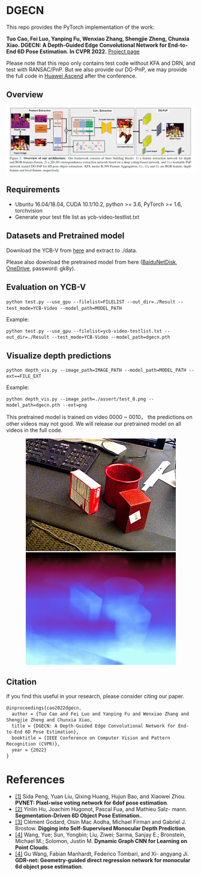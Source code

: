 # DGECN
This repo provides the PyTorch implementation of the work:

**Tuo Cao, Fei Luo, Yanping Fu, Wenxiao Zhang, Shengjie Zheng, Chunxia Xiao. DGECN: A Depth-Guided Edge Convolutional Network for End-to-End 6D Pose Estimation. In CVPR 2022.** [Project page](http://graphvision.whu.edu.cn/)

Please note that this repo only contains test code without KFA and DRN, and test with RANSAC/PnP. But we also provide our DG-PnP, we may provide the full code in [Huawei Ascend](https://gitee.com/ascend/ModelZoo-PyTorch/tree/master/PyTorch/contrib/cv) after the conference.

## Overview
<p align="center">
<img src='pic/overview.png' width='800'>
<p>




## Requirements
* Ubuntu 16.04/18.04, CUDA 10.1/10.2, python >= 3.6, PyTorch >= 1.6, torchvision
* Generate your test file list as ycb-video-testlist.txt



## Datasets and Pretrained model
Download the YCB-V from [here](https://rse-lab.cs.washington.edu/projects/posecnn/) and extract to ./data.

Please also download the pretrained model from here ([BaiduNetDisk](https://pan.baidu.com/s/1q6ar8b-zXzX_Dn4jEIjugA), [OneDrive](https://1drv.ms/u/s!AiHxSa8u7WVsaRnkDzRcQZPnAi4?e=uVm0wF), password: gk8y).




## Evaluation on YCB-V
`python test.py --use_gpu --filelist=FILELIST --out_dir=./Result --test_mode=YCB-Video --model_path=MODEL_PATH`

Example:
```
python test.py --use_gpu --filelist=ycb-video-testlist.txt --out_dir=./Result --test_mode=YCB-Video --model_path=dgecn.pth
```



## Visualize depth predictions

```
python depth_vis.py --image_path=IMAGE_PATH --model_path=MODEL_PATH --ext==FILE_EXT
```

Example:

```
python depth_vis.py --image_path=./assert/test_0.png --model_path=dgecn.pth --ext=png
```

This pretrained model is trained on  video 0000 ~ 0010， the predictions on other videos may not good. We will release our pretrained model on all videos in the full code.
  
<p align="center">
    <img src="assert/test_0.png" width="400"/><img src="assert/test_0_disp.jpeg" width="400"/> 
</p>

## Citation

If you find this useful in your research, please consider citing our paper.
```
@inproceedings{cao2022dgecn, 
  author = {Tuo Cao and Fei Luo and Yanping Fu and Wenxiao Zhang and Shengjie Zheng and Chunxia Xiao, 
  title = {DGECN: A Depth-Guided Edge Convolutional Network for End-to-End 6D Pose Estimation}, 
  booktitle = {IEEE Conference on Computer Vision and Pattern Recognition (CVPR)}, 
  year = {2022}
}
```
# References
* [\[1\]](#references) Sida Peng, Yuan Liu, Qixing Huang, Hujun Bao, and Xiaowei Zhou. **PVNET: Pixel-wise voting network for 6dof pose estimation**.
* [\[2\]](#references) Yinlin Hu, Joachim Hugonot, Pascal Fua, and Mathieu Salz- mann. **Segmentation-Driven 6D Object Pose Estimation.**.
* [\[3\]](#references) Clément Godard, Oisin Mac Aodha, Michael Firman and Gabriel J. Brostow. **Digging into Self-Supervised Monocular Depth Prediction**.
* [\[4\]](#references) Wang, Yue; Sun, Yongbin; Liu, Ziwei; Sarma, Sanjay E.; Bronstein, Michael M.; Solomon, Justin M. **Dynamic Graph CNN for Learning on Point Clouds**.
* [\[4\]](#references) Gu Wang, Fabian Manhardt, Federico Tombari, and Xi- angyang Ji. **GDR-net: Geometry-guided direct regression network for monocular 6d object pose estimation**.
